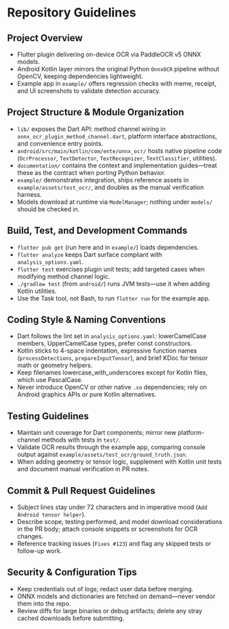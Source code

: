 # Repository Guidelines

## Project Overview
- Flutter plugin delivering on-device OCR via PaddleOCR v5 ONNX models.
- Android Kotlin layer mirrors the original Python `OnnxOCR` pipeline without OpenCV, keeping dependencies lightweight.
- Example app in `example/` offers regression checks with meme, receipt, and UI screenshots to validate detection accuracy.

## Project Structure & Module Organization
- `lib/` exposes the Dart API: method channel wiring in `onnx_ocr_plugin_method_channel.dart`, platform interface abstractions, and convenience entry points.
- `android/src/main/kotlin/com/ente/onnx_ocr/` hosts native pipeline code (`OcrProcessor`, `TextDetector`, `TextRecognizer`, `TextClassifier`, utilities).
- `documentation/` contains the context and implementation guides—treat these as the contract when porting Python behavior.
- `example/` demonstrates integration, ships reference assets in `example/assets/test_ocr/`, and doubles as the manual verification harness.
- Models download at runtime via `ModelManager`; nothing under `models/` should be checked in.

## Build, Test, and Development Commands
- `flutter pub get` (run here and in `example/`) loads dependencies.
- `flutter analyze` keeps Dart surface compliant with `analysis_options.yaml`.
- `flutter test` exercises plugin unit tests; add targeted cases when modifying method channel logic.
- `./gradlew test` (from `android/`) runs JVM tests—use it when adding Kotlin utilities.
- Use the Task tool, not Bash, to run `flutter run` for the example app.

## Coding Style & Naming Conventions
- Dart follows the lint set in `analysis_options.yaml`: lowerCamelCase members, UpperCamelCase types, prefer const constructors.
- Kotlin sticks to 4-space indentation, expressive function names (`processDetections`, `prepareInputTensor`), and brief KDoc for tensor math or geometry helpers.
- Keep filenames lowercase_with_underscores except for Kotlin files, which use PascalCase.
- Never introduce OpenCV or other native `.so` dependencies; rely on Android graphics APIs or pure Kotlin alternatives.

## Testing Guidelines
- Maintain unit coverage for Dart components; mirror new platform-channel methods with tests in `test/`.
- Validate OCR results through the example app, comparing console output against `example/assets/test_ocr/ground_truth.json`.
- When adding geometry or tensor logic, supplement with Kotlin unit tests and document manual verification in PR notes.

## Commit & Pull Request Guidelines
- Subject lines stay under 72 characters and in imperative mood (`Add Android tensor helper`).
- Describe scope, testing performed, and model download considerations in the PR body; attach console snippets or screenshots for OCR changes.
- Reference tracking issues (`Fixes #123`) and flag any skipped tests or follow-up work.

## Security & Configuration Tips
- Keep credentials out of logs; redact user data before merging.
- ONNX models and dictionaries are fetched on demand—never vendor them into the repo.
- Review diffs for large binaries or debug artifacts; delete any stray cached downloads before submitting.
